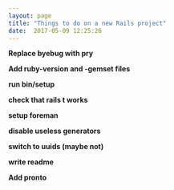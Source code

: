 ```yaml
---
layout: page
title: "Things to do on a new Rails project"
date:  2017-05-09 12:25:26
---
```


**Replace byebug with pry**

**Add ruby-version and -gemset files**

**run bin/setup**

**check that rails t works**

**setup foreman**

**disable useless generators**

**switch to uuids (maybe not)**

**write readme**

**Add pronto**

